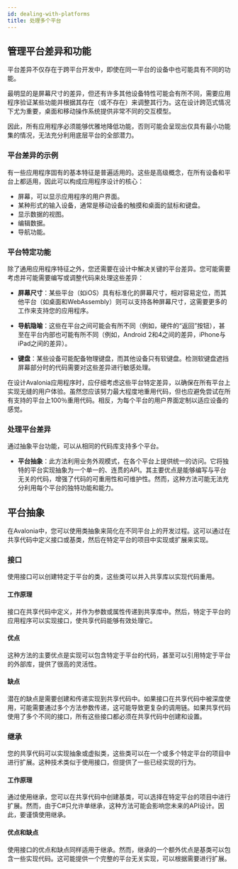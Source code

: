 ```yaml
---
id: dealing-with-platforms
title: 处理多个平台
---
```


## 管理平台差异和功能

平台差异不仅存在于跨平台开发中，即使在同一平台的设备中也可能具有不同的功能。

最明显的是屏幕尺寸的差异，但还有许多其他设备特性可能会有所不同，需要应用程序验证某些功能并根据其存在（或不存在）来调整其行为。这在设计跨范式情况下尤为重要，桌面和移动操作系统提供非常不同的交互模型。

因此，所有应用程序必须能够优雅地降低功能，否则可能会呈现出仅具有最小功能集的情况，无法充分利用底层平台的全部潜力。

### 平台差异的示例

有一些应用程序固有的基本特征是普遍适用的。这些是高级概念，在所有设备和平台上都适用，因此可以构成应用程序设计的核心：

* 屏幕，可以显示应用程序的用户界面。
* 某种形式的输入设备，通常是移动设备的触摸和桌面的鼠标和键盘。
* 显示数据的视图。
* 编辑数据。
* 导航功能。

### 平台特定功能

除了通用应用程序特征之外，您还需要在设计中解决关键的平台差异。您可能需要考虑并可能需要编写或调整代码来处理这些差异：

* **屏幕尺寸**：某些平台（如iOS）具有标准化的屏幕尺寸，相对容易定位，而其他平台（如桌面和WebAssembly）则可以支持各种屏幕尺寸，这需要更多的工作来支持您的应用程序。

* **导航隐喻**：这些在平台之间可能会有所不同（例如，硬件的“返回”按钮），甚至在平台内部也可能有所不同（例如，Android 2和4之间的差异，iPhone与iPad之间的差异）。

* **键盘**：某些设备可能配备物理键盘，而其他设备只有软键盘。检测软键盘遮挡屏幕部分时的代码需要对这些差异进行敏感处理。

在设计Avalonia应用程序时，应仔细考虑这些平台特定差异，以确保在所有平台上实现无缝的用户体验。虽然您应该努力最大程度地重用代码，但也应避免尝试在所有支持的平台上100％重用代码。相反，为每个平台的用户界面定制以适应设备的感觉。

### 处理平台差异

通过抽象平台功能，可以从相同的代码库支持多个平台。

* **平台抽象**：此方法利用业务外观模式，在各个平台上提供统一的访问。它将独特的平台实现抽象为一个单一的、连贯的API。其主要优点是能够编写与平台无关的代码，增强了代码的可重用性和可维护性。然而，这种方法可能无法充分利用每个平台的独特功能和能力。

<!--
:::tip
[Avalonia.Essentials](https://github.com/AvaloniaUI/Avalonia.Essentials)提供了常见移动功能的预构建抽象。包括：

* 加速度计
* 气压计
* 电池
* 相机
* 连接性
* 手电筒
* 地理位置
* 陀螺仪
* 方向
:::
-->

## 平台抽象

在Avalonia中，您可以使用类抽象来简化在不同平台上的开发过程。这可以通过在共享代码中定义接口或基类，然后在特定平台的项目中实现或扩展来实现。

### 接口

使用接口可以创建特定于平台的类，这些类可以并入共享库以实现代码重用。

#### 工作原理
接口在共享代码中定义，并作为参数或属性传递到共享库中。然后，特定于平台的应用程序可以实现接口，使共享代码能够有效处理它。

#### 优点
这种方法的主要优点是实现可以包含特定于平台的代码，甚至可以引用特定于平台的外部库，提供了很高的灵活性。

#### 缺点
潜在的缺点是需要创建和传递实现到共享代码中。如果接口在共享代码中被深度使用，可能需要通过多个方法参数传递，这可能导致更复杂的调用链。如果共享代码使用了多个不同的接口，所有这些接口都必须在共享代码中创建和设置。

### 继承
您的共享代码可以实现抽象或虚拟类，这些类可以在一个或多个特定平台的项目中进行扩展。这种技术类似于使用接口，但提供了一些已经实现的行为。

#### 工作原理
通过使用继承，您可以在共享代码中创建基类，可以选择在特定平台的项目中进行扩展。然而，由于C#只允许单继承，这种方法可能会影响您未来的API设计。因此，要谨慎使用继承。

#### 优点和缺点
使用接口的优点和缺点同样适用于继承。然而，继承的一个额外优点是基类可以包含一些实现代码。这可能提供一个完整的平台无关实现，可以根据需要进行扩展。
